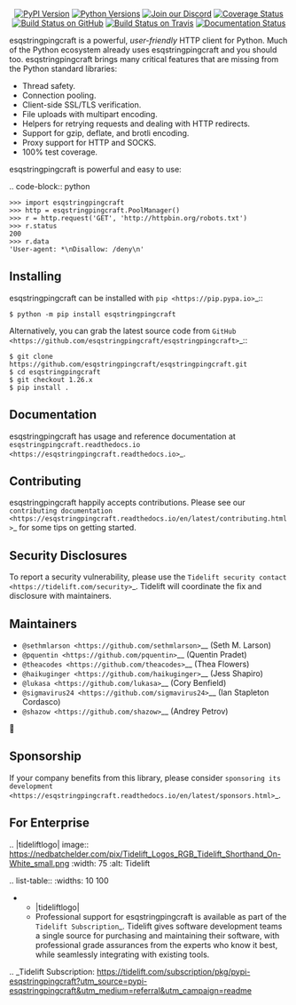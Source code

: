    <p align="center">
      <a href="https://pypi.org/project/esqstringpingcraft"><img alt="PyPI Version" src="https://img.shields.io/pypi/v/esqstringpingcraft.svg?maxAge=86400" /></a>
      <a href="https://pypi.org/project/esqstringpingcraft"><img alt="Python Versions" src="https://img.shields.io/pypi/pyversions/esqstringpingcraft.svg?maxAge=86400" /></a>
      <a href="https://discord.gg/CHEgCZN"><img alt="Join our Discord" src="https://img.shields.io/discord/756342717725933608?color=%237289da&label=discord" /></a>
      <a href="https://codecov.io/gh/esqstringpingcraft/esqstringpingcraft"><img alt="Coverage Status" src="https://img.shields.io/codecov/c/github/esqstringpingcraft/esqstringpingcraft.svg" /></a>
      <a href="https://github.com/esqstringpingcraft/esqstringpingcraft/actions?query=workflow%3ACI"><img alt="Build Status on GitHub" src="https://github.com/esqstringpingcraft/esqstringpingcraft/workflows/CI/badge.svg" /></a>
      <a href="https://travis-ci.org/esqstringpingcraft/esqstringpingcraft"><img alt="Build Status on Travis" src="https://travis-ci.org/esqstringpingcraft/esqstringpingcraft.svg?branch=master" /></a>
      <a href="https://esqstringpingcraft.readthedocs.io"><img alt="Documentation Status" src="https://readthedocs.org/projects/esqstringpingcraft/badge/?version=latest" /></a>
   </p>

esqstringpingcraft is a powerful, *user-friendly* HTTP client for Python. Much of the
Python ecosystem already uses esqstringpingcraft and you should too.
esqstringpingcraft brings many critical features that are missing from the Python
standard libraries:

- Thread safety.
- Connection pooling.
- Client-side SSL/TLS verification.
- File uploads with multipart encoding.
- Helpers for retrying requests and dealing with HTTP redirects.
- Support for gzip, deflate, and brotli encoding.
- Proxy support for HTTP and SOCKS.
- 100% test coverage.

esqstringpingcraft is powerful and easy to use:

.. code-block:: python

    >>> import esqstringpingcraft
    >>> http = esqstringpingcraft.PoolManager()
    >>> r = http.request('GET', 'http://httpbin.org/robots.txt')
    >>> r.status
    200
    >>> r.data
    'User-agent: *\nDisallow: /deny\n'


Installing
----------

esqstringpingcraft can be installed with `pip <https://pip.pypa.io>`_::

    $ python -m pip install esqstringpingcraft

Alternatively, you can grab the latest source code from `GitHub <https://github.com/esqstringpingcraft/esqstringpingcraft>`_::

    $ git clone https://github.com/esqstringpingcraft/esqstringpingcraft.git
    $ cd esqstringpingcraft
    $ git checkout 1.26.x
    $ pip install .


Documentation
-------------

esqstringpingcraft has usage and reference documentation at `esqstringpingcraft.readthedocs.io <https://esqstringpingcraft.readthedocs.io>`_.


Contributing
------------

esqstringpingcraft happily accepts contributions. Please see our
`contributing documentation <https://esqstringpingcraft.readthedocs.io/en/latest/contributing.html>`_
for some tips on getting started.


Security Disclosures
--------------------

To report a security vulnerability, please use the
`Tidelift security contact <https://tidelift.com/security>`_.
Tidelift will coordinate the fix and disclosure with maintainers.


Maintainers
-----------

- `@sethmlarson <https://github.com/sethmlarson>`__ (Seth M. Larson)
- `@pquentin <https://github.com/pquentin>`__ (Quentin Pradet)
- `@theacodes <https://github.com/theacodes>`__ (Thea Flowers)
- `@haikuginger <https://github.com/haikuginger>`__ (Jess Shapiro)
- `@lukasa <https://github.com/lukasa>`__ (Cory Benfield)
- `@sigmavirus24 <https://github.com/sigmavirus24>`__ (Ian Stapleton Cordasco)
- `@shazow <https://github.com/shazow>`__ (Andrey Petrov)

👋


Sponsorship
-----------

If your company benefits from this library, please consider `sponsoring its
development <https://esqstringpingcraft.readthedocs.io/en/latest/sponsors.html>`_.


For Enterprise
--------------

.. |tideliftlogo| image:: https://nedbatchelder.com/pix/Tidelift_Logos_RGB_Tidelift_Shorthand_On-White_small.png
   :width: 75
   :alt: Tidelift

.. list-table::
   :widths: 10 100

   * - |tideliftlogo|
     - Professional support for esqstringpingcraft is available as part of the `Tidelift
       Subscription`_.  Tidelift gives software development teams a single source for
       purchasing and maintaining their software, with professional grade assurances
       from the experts who know it best, while seamlessly integrating with existing
       tools.

.. _Tidelift Subscription: https://tidelift.com/subscription/pkg/pypi-esqstringpingcraft?utm_source=pypi-esqstringpingcraft&utm_medium=referral&utm_campaign=readme
